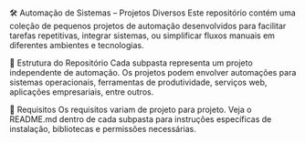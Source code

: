 🛠️ Automação de Sistemas – Projetos Diversos
Este repositório contém uma coleção de pequenos projetos de automação desenvolvidos para facilitar tarefas repetitivas, integrar sistemas, ou simplificar fluxos manuais em diferentes ambientes e tecnologias.

📂 Estrutura do Repositório
Cada subpasta representa um projeto independente de automação. Os projetos podem envolver automações para sistemas operacionais, ferramentas de produtividade, serviços web, aplicações empresariais, entre outros.

📌 Requisitos
Os requisitos variam de projeto para projeto. Veja o README.md dentro de cada subpasta para instruções específicas de instalação, bibliotecas e permissões necessárias.
